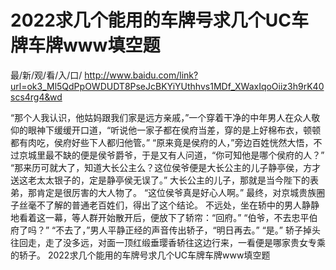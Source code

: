 # 2022求几个能用的车牌号求几个UC车牌车牌www填空题

最/新/观/看/入/口/ http://www.baidu.com/link?url=ok3_Ml5QdPpOWDUDT8PseJcBKYiYUthhvs1MDf_XWaxIqoOiiz3h9rK40scs4rg4&wd

 “那个人我认识，他姑妈跟我们家是远方亲戚，”一个穿着干净的中年男人在众人敬仰的眼神下缓缓开口道，“听说他一家子都在侯府当差，穿的是上好棉布衣，顿顿都有肉吃，侯府好些下人都归他管。”
    “原来竟是侯府的人，”旁边百姓恍然大悟，不过京城里最不缺的便是侯爷爵爷，于是又有人问道，“你可知他是哪个侯府的人？”
    “那来历可就大了，知道大长公主么？这位侯爷便是大长公主的儿子静亭侯，方才送这老太太银子的，定是静亭侯无误了。”
    大长公主的儿子，那就是当今陛下的表弟，那肯定是很厉害的大人物了。
    “这位侯爷真是好心人啊。”
    最终，对京城贵族圈子丝毫不了解的普通老百姓们，得出了这个结论。
    不远处，坐在轿中的男人静静地看着这一幕，等人群开始散开后，便放下了轿帘：“回府。”
    “伯爷，不去忠平伯府了吗？”
    “不去了，”男人平静正经的声音传出轿子，“明日再去。”
    “是。”
    轿子掉头往回走，走了没多远，对面一顶红缎垂璎香轿往这边行来，一看便是哪家贵女专乘的轿子。
2022求几个能用的车牌号求几个UC车牌车牌www填空题
